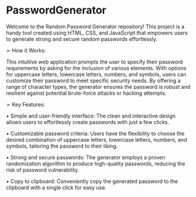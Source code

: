 # PasswordGenerator
Welcome to the Random Password Generator repository! This project is a handy tool created using HTML, CSS, and JavaScript that empowers users to generate strong and secure random passwords effortlessly.

➢ How it Works:

This intuitive web application prompts the user to specify their password requirements by asking for the inclusion of various elements. With options for uppercase letters, lowercase letters, numbers, and symbols, users can customize their password to meet specific security needs. By offering a range of character types, the generator ensures the password is robust and resilient against potential brute-force attacks or hacking attempts.

➢ Key Features:

• Simple and user-friendly interface: The clean and interactive design allows users to effortlessly create passwords with just a few clicks.

• Customizable password criteria: Users have the flexibility to choose the desired combination of uppercase letters, lowercase letters, numbers, 
  and symbols, tailoring the password to their liking.

• Strong and secure passwords: The generator employs a proven randomization algorithm to produce high-quality passwords, reducing the risk of password vulnerability.

• Copy to clipboard: Conveniently copy the generated password to the clipboard with a single click for easy use.
